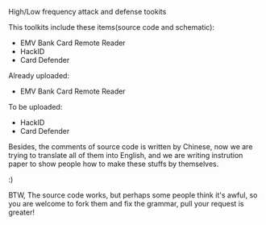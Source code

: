 High/Low frequency attack and defense tookits

This toolkits include these items(source code and schematic):
* EMV Bank Card Remote Reader
* HackID 
* Card Defender

Already uploaded:
* EMV Bank Card Remote Reader

To be uploaded:
* HackID 
* Card Defender

Besides, the comments of source code is written by Chinese, now we are trying to translate all of them into English, and we are writing instrution paper to show people how to make these stuffs by themselves.

:)

BTW, The source code works, but perhaps some people think it's awful, so you are welcome to fork them and fix the grammar, pull your request is greater!
